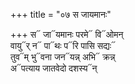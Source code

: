 +++
title = "०७ स जायमानः"

+++
स᳓ जा᳓यमानः परमे᳓ वि᳓ओमन्  
वायु᳓र् न᳓ पा᳓थः प᳓रि पासि सद्यः᳓  
तुव᳓म् भु᳓वना जन᳓यन्न् अभि᳓ क्रन्न्  
अ᳓पत्याय जातवेदो दशस्य᳓न्